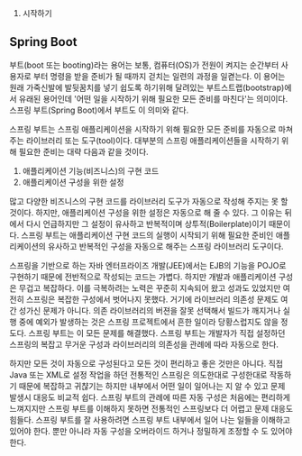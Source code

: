 1. 시작하기

## Spring Boot

부트(boot 또는 booting)라는 용어는 보통, 컴퓨터(OS)가 전원이 켜지는 순간부터 사용자로 부터 명령을 받을 준비가 될 때까지 걷치는 일련의 과정을 일켣는다. 이 용어는 원래 가죽신발에 발뒷꿈치를 넣기 쉽도록 하기위해 달려있는 부트스트랩(bootstrap)에서 유래된 용어인데 '어떤 일을 시작하기 위해 필요한 모든 준비를 마친다'는 의미이다. 스프링 부트(Spring Boot)에서 부트도 이 의미와 같다.

스프링 부트는 스프링 애플리케이션을 시작하기 위해 필요한 모든 준비를 자동으로 마쳐주는 라이브러리 또는 도구(tool)이다. 대부분의 스프링 애플리케이션들을 시작하기 위해 필요한 준비는 대략 다음과 같을 것이다.

1.  애플리케이션 기능(비즈니스)의 구현 코드
2.  애플리케이션 구성을 위한 설정

 많고 다양한 비즈니스의 구현 코드를 라이브러리 도구가 자동으로 작성해 주지는 못 할 것이다. 하지만, 애플리케이션 구성을 위한 설정은 자동으로 해 줄 수 있다. 그 이유는 뒤에서 다시 언급하지만 그 설정이 유사하고 반복적이며 상투적(Boilerplate)이기 때문이다. 스프링 부트는 애플리케이션 구현 코드의 실행이 시작되기 위해 필요한 준비인 애플리케이션의 유사하고 반복적인 구성을 자동으로 해주는 스프링 라이브러리 도구이다.

 스프링을 기반으로 하는 자바 엔터프라이즈 개발(JEE)에서는 EJB의 기능을 POJO로 구현하기 때문에 전반적으로 작성되는 코드는 가볍다. 하지만 개발과 애플리케이션 구성은 무겁고 복잡하다. 이를 극복하려는 노력은 꾸준히 지속되어 왔고 성과도 있었지만 여전히 스프링은 복잡한 구성에서 벗어나지 못했다. 거기에 라이브러리 의존성 문제도 여간 성가신 문제가 아니다. 의존 라이브러리의 버젼을 잘못 선택해서 빌드가 깨지거나 실행 중에 예외가 발생하는 것은 스프링 프로젝트에서 흔한 일이라 당황스럽지도 않을 정도다. 스프링 부트는 이 모든 문제를 해결했다. 스프링 부트는 개발자가 직접 설정하던 스프링의 복잡고 무거운 구성과 라이브러리의 의존성을 관례에 따라 자동으로 한다. 
 
 하지만 모든 것이 자동으로 구성된다고 모든 것이 편리하고 좋은 것만은 아니다. 직접 Java 또는 XML로 설정 작업을 하던 전통적인 스프링은 의도한대로 구성한대로 작동하기 때문에 복잡하고 귀챦기는 하지만 내부에서 어떤 일이 일어나는 지 알 수 있고 문제 발생시 대응도 비교적 쉽다. 스프링 부트의 관례에 따른 자동 구성은 처음에는 편리하게 느껴지지만 스프링 부트를 이해하지 못하면 전통적인 스프링보다 더 어렵고 문제 대응도 힘들다. 스프링 부트를 잘 사용하려면 스프링 부트 내부에서 일어 나는 일들을 이해하고 있어야 한다. 뿐만 아니라 자동 구성을 오버라이드 하거나 정밀하게 조정할 수 도 있어야 한다.   
 
 